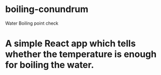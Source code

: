 # boiling-conundrum
Water Boiling point check
# A simple React app which tells whether the temperature is enough for boiling the water.
